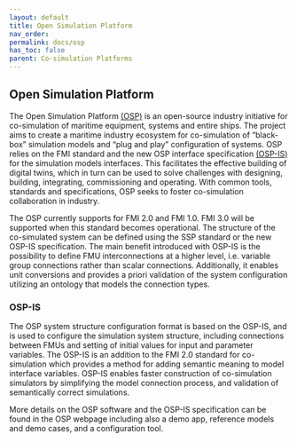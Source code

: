 ```yaml
---
layout: default
title: Open Simulation Platform
nav_order: 
permalink: docs/osp
has_toc: false
parent: Co-simulation Platforms
---
```


##  Open Simulation Platform
The Open Simulation Platform [(OSP)](https://opensimulationplatform.com/) is an open-source industry initiative for co-simulation of maritime equipment, systems and entire ships. The project aims to create a maritime industry ecosystem for co-simulation of “black-box” simulation models and “plug and play” configuration of systems.
OSP relies on the FMI standard and the new OSP interface specification [(OSP-IS)](https://opensimulationplatform.com/specification/) for the simulation models interfaces. This facilitates the effective building of digital twins, which in turn can be used to solve challenges with designing, building, integrating, commissioning and operating.
With common tools, standards and specifications, OSP seeks to foster co-simulation collaboration in industry.

The OSP currently supports for FMI 2.0 and FMI 1.0. FMI 3.0 will be supported when this standard becomes operational. The structure of the co-simulated system can be defined using the SSP standard or the new OSP-IS specification.
The main benefit introduced with OSP-IS is the possibility to define FMU interconnections at a higher level, i.e. variable group connections rather than scalar connections. Additionally, it enables unit conversions and provides a priori validation of the system configuration utilizing an ontology that models the connection types.

### OSP-IS
The OSP system structure configuration format is based on the OSP-IS, and is used to configure the simulation system structure, including connections between FMUs and setting of initial values for input and parameter variables.
The OSP-IS is an addition to the FMI 2.0 standard for co-simulation which provides a method for adding semantic meaning to model interface variables. OSP-IS enables faster construction of co-simulation simulators by simplifying the model connection process, and validation of semantically correct simulations.

More details on the OSP software and the OSP-IS specification can be found in the OSP webpage including also a demo app, reference models and demo cases, and a configuration tool.